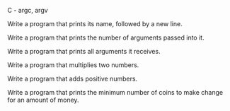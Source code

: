 C - argc, argv

Write a program that prints its name, followed by a new line.

Write a program that prints the number of arguments passed into it.

Write a program that prints all arguments it receives.

Write a program that multiplies two numbers.

Write a program that adds positive numbers.

Write a program that prints the minimum number of coins to make change for an amount of money.
